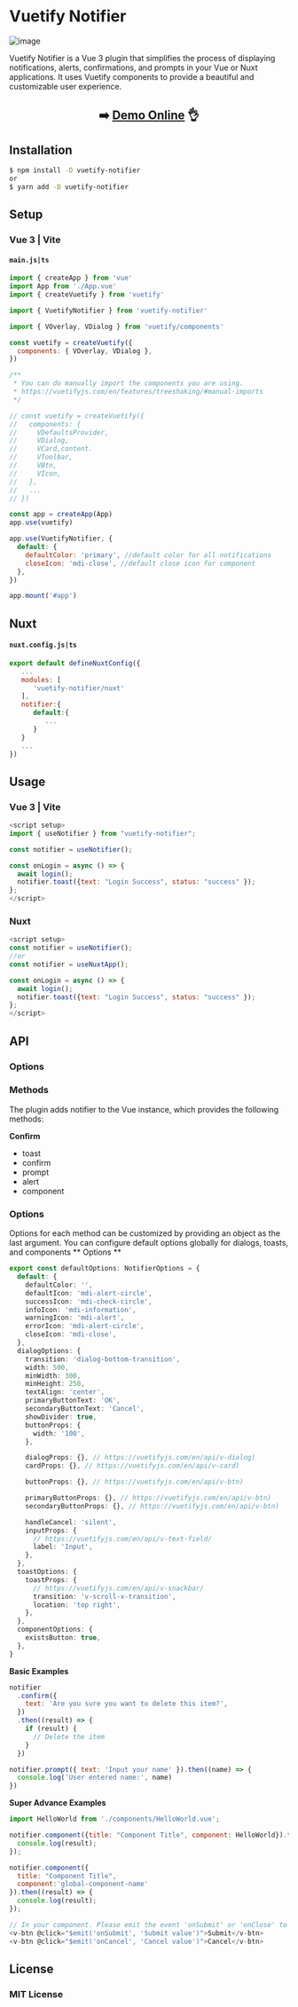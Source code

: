 # Vuetify Notifier

![image](https://user-images.githubusercontent.com/136077/230705147-849714e2-a50b-4118-9100-f14d6a82d2e9.png)

Vuetify Notifier is a Vue 3 plugin that simplifies the process of displaying notifications, alerts, confirmations, and prompts in your Vue or Nuxt applications. It uses Vuetify components to provide a beautiful and customizable user experience.

<h2 style="text-align: center;">
➡️ <a href="https://kieuminhcanh.github.io/vuetify-notifier" target="_blank">Demo Online</a> 👌
</h2>

## Installation

```sh
$ npm install -D vuetify-notifier
or
$ yarn add -D vuetify-notifier
```

## Setup

### Vue 3 | Vite

#### **`main.js|ts`**

```js
import { createApp } from 'vue'
import App from './App.vue'
import { createVuetify } from 'vuetify'

import { VuetifyNotifier } from 'vuetify-notifier'

import { VOverlay, VDialog } from 'vuetify/components'

const vuetify = createVuetify({
  components: { VOverlay, VDialog },
})

/**
 * You can do manually import the components you are using.
 * https://vuetifyjs.com/en/features/treeshaking/#manual-imports
 */

// const vuetify = createVuetify({
//   components: {
//     VDefaultsProvider,
//     VDialog,
//     VCard,content.
//     VToolbar,
//     VBtn,
//     VIcon,
//   },
//   ...
// })

const app = createApp(App)
app.use(vuetify)

app.use(VuetifyNotifier, {
  default: {
    defaultColor: 'primary', //default color for all notifications
    closeIcon: 'mdi-close', //default close icon for component
  },
})

app.mount('#app')
```

## Nuxt

#### **`nuxt.config.js|ts`**

```javascript
export default defineNuxtConfig({
   ...
   modules: [
      'vuetify-notifier/nuxt'
   ],
   notifier:{
      default:{
         ...
      }
   }
   ...
})
```

## Usage

### Vue 3 | Vite

```javascript
<script setup>
import { useNotifier } from "vuetify-notifier";

const notifier = useNotifier();

const onLogin = async () => {
  await login();
  notifier.toast({text: "Login Success", status: "success" });
};
</script>
```

### Nuxt

```javascript
<script setup>
const notifier = useNotifier();
//or
const notifier = useNuxtApp();

const onLogin = async () => {
  await login();
  notifier.toast({text: "Login Success", status: "success" });
};
</script>
```

## API

### Options

### Methods

The plugin adds notifier to the Vue instance, which provides the following methods:

**Confirm**

- toast
- confirm
- prompt
- alert
- component

### Options

Options for each method can be customized by providing an object as the last argument. You can configure default options globally for dialogs, toasts, and components
** Options **

```typescript
export const defaultOptions: NotifierOptions = {
  default: {
    defaultColor: '',
    defaultIcon: 'mdi-alert-circle',
    successIcon: 'mdi-check-circle',
    infoIcon: 'mdi-information',
    warningIcon: 'mdi-alert',
    errorIcon: 'mdi-alert-circle',
    closeIcon: 'mdi-close',
  },
  dialogOptions: {
    transition: 'dialog-bottom-transition',
    width: 500,
    minWidth: 300,
    minHeight: 250,
    textAlign: 'center',
    primaryButtonText: 'OK',
    secondaryButtonText: 'Cancel',
    showDivider: true,
    buttonProps: {
      width: '100',
    },

    dialogProps: {}, // https://vuetifyjs.com/en/api/v-dialog)
    cardProps: {}, // https://vuetifyjs.com/en/api/v-card)

    buttonProps: {}, // https://vuetifyjs.com/en/api/v-btn)

    primaryButtonProps: {}, // https://vuetifyjs.com/en/api/v-btn)
    secondaryButtonProps: {}, // https://vuetifyjs.com/en/api/v-btn)

    handleCancel: 'silent',
    inputProps: {
      // https://vuetifyjs.com/en/api/v-text-field/
      label: 'Input',
    },
  },
  toastOptions: {
    toastProps: {
      // https://vuetifyjs.com/en/api/v-snackbar/
      transition: 'v-scroll-x-transition',
      location: 'top right',
    },
  },
  componentOptions: {
    existsButton: true,
  },
}
```

**Basic Examples**

```javascript
notifier
  .confirm({
    text: 'Are you sure you want to delete this item?',
  })
  .then((result) => {
    if (result) {
      // Delete the item
    }
  })

notifier.prompt({ text: 'Input your name' }).then((name) => {
  console.log('User entered name:', name)
})
```

**Super Advance Examples**

```javascript
import HelloWorld from './components/HelloWorld.vue';

notifier.component({title: "Component Title", component: HelloWorld}).then((result) => {
  console.log(result);
});

notifier.component({
  title: "Component Title",
  component:'global-component-name'
}).then((result) => {
  console.log(result);
});

// In your component. Please emit the event 'onSubmit' or 'onClose' to close the dialog
<v-btn @click="$emit('onSubmit', 'Submit value')">Submit</v-btn>
<v-btn @click="$emit('onCancel', 'Cancel value')">Cancel</v-btn>

```

## License

### MIT License
